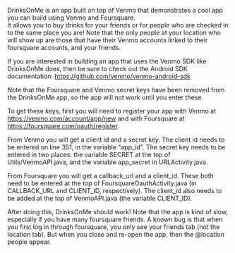 DrinksOnMe is an app built on top of Venmo that demonstrates a cool app you can build using Venmo and Foursquare.  
It allows you to buy drinks for your friends or for people who are checked in to the same place you are! 
Note that the only people at your location who will show up are those that have their Venmo accounts linked to their foursquare accounts, and your friends.  

If you are interested in building an app that uses the Venmo SDK like DrinksOnMe does, then be sure to check out the Android SDK documentation: https://github.com/venmo/venmo-android-sdk

Note that the Foursquare and Venmo secret keys have been removed from the DrinksOnMe app, so the app will not work until you enter these. 

To get these keys, first you will need to register your app with Venmo at https://venmo.com/account/app/new and with Foursquare at https://foursquare.com/oauth/register.

From Venmo you will get a client id and a secret key.  The client id needs to be entered on line 351, in the variable "app_id".  The secret key needs to be entered in two places: the variable SECRET at the top of Utils/VenmoAPI.java, and the variable app_secret in URLActivity.java.  

From Foursquare you will get a callback_url and a client_id.  These both need to be entered at the top of FoursquareOauthActivity.java (in CALLBACK_URL and CLIENT_ID, respectively).  The client_id also needs to be added at the top of VenmoAPI.java (the variable CLIENT_ID).

After doing this, DrinksOnMe should work!  Note that the app is kind of slow, especially if you have many foursquare friends.  A known bug is that when you first log in through foursquare, you only see your friends tab (not the location tab). But when you close and re-open the app, then the @location people appear.  
